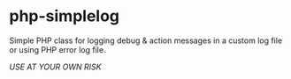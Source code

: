 php-simplelog
=============

Simple PHP class for logging debug &amp; action messages in a custom log file or using PHP error log file.

*USE AT YOUR OWN RISK*
